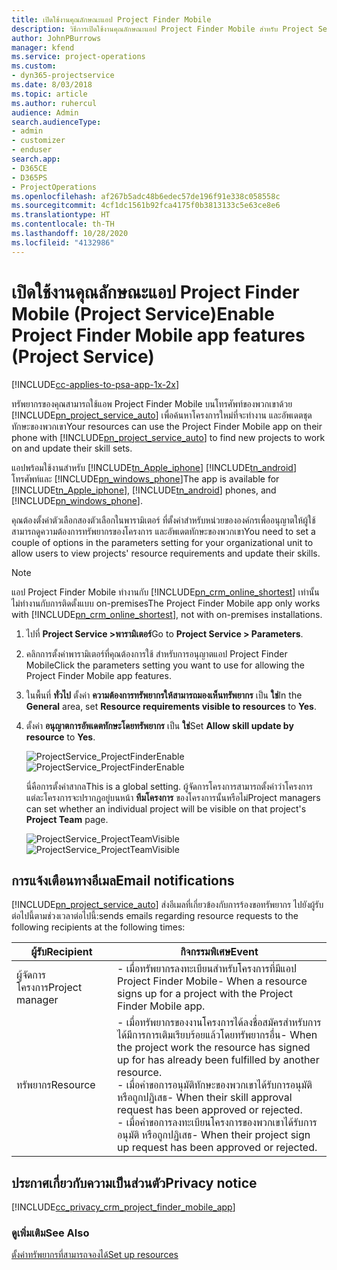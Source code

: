 ```yaml
---
title: เปิดใช้งานคุณลักษณะแอป Project Finder Mobile
description: วิธีการเปิดใช้งานคุณลักษณะแอป Project Finder Mobile สำหรับ Project Service
author: JohnPBurrows
manager: kfend
ms.service: project-operations
ms.custom:
- dyn365-projectservice
ms.date: 8/03/2018
ms.topic: article
ms.author: ruhercul
audience: Admin
search.audienceType:
- admin
- customizer
- enduser
search.app:
- D365CE
- D365PS
- ProjectOperations
ms.openlocfilehash: af267b5adc48b6edec57de196f91e338c058558c
ms.sourcegitcommit: 4cf1dc1561b92fca4175f0b3813133c5e63ce8e6
ms.translationtype: HT
ms.contentlocale: th-TH
ms.lasthandoff: 10/28/2020
ms.locfileid: "4132986"
---
```

# <a name="enable-project-finder-mobile-app-features-project-service"></a><span data-ttu-id="d138f-103">เปิดใช้งานคุณลักษณะแอป Project Finder Mobile (Project Service)</span><span class="sxs-lookup"><span data-stu-id="d138f-103">Enable Project Finder Mobile app features (Project Service)</span></span>

[!INCLUDE[cc-applies-to-psa-app-1x-2x](../includes/cc-applies-to-psa-app-1x-2x.md)]

<span data-ttu-id="d138f-104">ทรัพยากรของคุณสามารถใช้แอพ Project Finder Mobile บนโทรศัพท์ของพวกเขาด้วย [!INCLUDE[pn_project_service_auto](../includes/pn-project-service-auto.md)] เพื่อค้นหาโครงการใหม่ที่จะทำงาน และอัพเดตชุดทักษะของพวกเขา</span><span class="sxs-lookup"><span data-stu-id="d138f-104">Your resources can use the Project Finder Mobile app on their phone with [!INCLUDE[pn_project_service_auto](../includes/pn-project-service-auto.md)] to find new projects to work on and update their skill sets.</span></span>  
  
 <span data-ttu-id="d138f-105">แอปพร้อมใช้งานสำหรับ [!INCLUDE[tn_Apple_iphone](../includes/tn-apple-iphone.md)] [!INCLUDE[tn_android](../includes/tn-android.md)] โทรศัพท์และ [!INCLUDE[pn_windows_phone](../includes/pn-windows-phone.md)]</span><span class="sxs-lookup"><span data-stu-id="d138f-105">The app is available for [!INCLUDE[tn_Apple_iphone](../includes/tn-apple-iphone.md)], [!INCLUDE[tn_android](../includes/tn-android.md)] phones, and [!INCLUDE[pn_windows_phone](../includes/pn-windows-phone.md)].</span></span>  
  
 <span data-ttu-id="d138f-106">คุณต้องตั้งค่าตัวเลือกสองตัวเลือกในพารามิเตอร์ ที่ตั้งค่าสำหรับหน่วยขององค์กรเพื่ออนุญาตให้ผู้ใช้สามารถดูความต้องการทรัพยากรของโครงการ และอัพเดตทักษะของพวกเขา</span><span class="sxs-lookup"><span data-stu-id="d138f-106">You need to set a couple of options in the parameters setting for your organizational unit to allow users to view projects' resource requirements and update their skills.</span></span>  
  
> [!NOTE]
>  <span data-ttu-id="d138f-107">แอป Project Finder Mobile ทำงานกับ [!INCLUDE[pn_crm_online_shortest](../includes/pn-crm-online-shortest.md)] เท่านั้น ไม่ทำงานกับการติดตั้งแบบ on-premises</span><span class="sxs-lookup"><span data-stu-id="d138f-107">The Project Finder Mobile app only works with [!INCLUDE[pn_crm_online_shortest](../includes/pn-crm-online-shortest.md)], not with on-premises installations.</span></span>  
  
1. <span data-ttu-id="d138f-108">ไปที่ **Project Service >พารามิเตอร์**</span><span class="sxs-lookup"><span data-stu-id="d138f-108">Go to **Project Service > Parameters**.</span></span>  
  
2. <span data-ttu-id="d138f-109">คลิกการตั้งค่าพารามิเตอร์ที่คุณต้องการใช้ สำหรับการอนุญาตแอป Project Finder Mobile</span><span class="sxs-lookup"><span data-stu-id="d138f-109">Click the parameters setting you want to use for allowing the Project Finder Mobile app features.</span></span>  
  
3. <span data-ttu-id="d138f-110">ในพื้นที่ **ทั่วไป** ตั้งค่า **ความต้องการทรัพยากรให้สามารถมองเห็นทรัพยากร** เป็น **ใช่**</span><span class="sxs-lookup"><span data-stu-id="d138f-110">In the **General** area, set **Resource requirements visible to resources** to **Yes**.</span></span>  
  
4. <span data-ttu-id="d138f-111">ตั้งค่า **อนุญาตการอัพเดตทักษะโดยทรัพยากร** เป็น **ใช่**</span><span class="sxs-lookup"><span data-stu-id="d138f-111">Set **Allow skill update by resource** to **Yes**.</span></span>  
  
   <span data-ttu-id="d138f-112">![ProjectService_ProjectFinderEnable](../psa/media/project-service-project-finder-enable.png "ProjectService_ProjectFinderEnable")</span><span class="sxs-lookup"><span data-stu-id="d138f-112">![ProjectService_ProjectFinderEnable](../psa/media/project-service-project-finder-enable.png "ProjectService_ProjectFinderEnable")</span></span>  
  
   <span data-ttu-id="d138f-113">นี่คือการตั้งค่าสากล</span><span class="sxs-lookup"><span data-stu-id="d138f-113">This is a global setting.</span></span> <span data-ttu-id="d138f-114">ผู้จัดการโครงการสามารถตั้งค่าว่าโครงการแต่ละโครงการจะปรากฏอยู่บนหน้า **ทีมโครงการ** ของโครงการนั้นหรือไม่</span><span class="sxs-lookup"><span data-stu-id="d138f-114">Project managers can set whether an individual project will be visible on that project's **Project Team** page.</span></span>  
  
   <span data-ttu-id="d138f-115">![ProjectService_ProjectTeamVisible](../psa/media/project-service-project-team-visible.png "ProjectService_ProjectTeamVisible")</span><span class="sxs-lookup"><span data-stu-id="d138f-115">![ProjectService_ProjectTeamVisible](../psa/media/project-service-project-team-visible.png "ProjectService_ProjectTeamVisible")</span></span>  
  
## <a name="email-notifications"></a><span data-ttu-id="d138f-116">การแจ้งเตือนทางอีเมล</span><span class="sxs-lookup"><span data-stu-id="d138f-116">Email notifications</span></span>  
 [!INCLUDE[pn_project_service_auto](../includes/pn-project-service-auto.md)] <span data-ttu-id="d138f-117">ส่งอีเมลที่เกี่ยวข้องกับการร้องขอทรัพยากร ไปยังผู้รับต่อไปนี้ตามช่วงเวลาต่อไปนี้:</span><span class="sxs-lookup"><span data-stu-id="d138f-117">sends emails regarding resource requests to the following recipients at the following times:</span></span>  
  
|<span data-ttu-id="d138f-118">ผู้รับ</span><span class="sxs-lookup"><span data-stu-id="d138f-118">Recipient</span></span>|<span data-ttu-id="d138f-119">กิจกรรมพิเศษ</span><span class="sxs-lookup"><span data-stu-id="d138f-119">Event</span></span>|  
|---------------|-----------|  
|<span data-ttu-id="d138f-120">ผู้จัดการโครงการ</span><span class="sxs-lookup"><span data-stu-id="d138f-120">Project manager</span></span>|<span data-ttu-id="d138f-121">-   เมื่อทรัพยากรลงทะเบียนสำหรับโครงการที่มีแอป Project Finder Mobile</span><span class="sxs-lookup"><span data-stu-id="d138f-121">-   When a resource signs up for a project with the Project Finder Mobile app.</span></span>|  
|<span data-ttu-id="d138f-122">ทรัพยากร</span><span class="sxs-lookup"><span data-stu-id="d138f-122">Resource</span></span>|<span data-ttu-id="d138f-123">-   เมื่อทรัพยากรของงานโครงการได้ลงชื่อสมัครสำหรับการได้มีการการเติมเรียบร้อยแล้วโดยทรัพยากรอื่น</span><span class="sxs-lookup"><span data-stu-id="d138f-123">-   When the project work the resource has signed up for has already been fulfilled by another resource.</span></span><br /><span data-ttu-id="d138f-124">-   เมื่อคำขอการอนุมัติทักษะของพวกเขาได้รับการอนุมัติ หรือถูกปฏิเสธ</span><span class="sxs-lookup"><span data-stu-id="d138f-124">-   When their skill approval request has been approved or rejected.</span></span><br /><span data-ttu-id="d138f-125">-   เมื่อคำขอการลงทะเบียนโครงการของพวกเขาได้รับการอนุมัติ หรือถูกปฏิเสธ</span><span class="sxs-lookup"><span data-stu-id="d138f-125">-   When their project sign up request has been approved or rejected.</span></span>|  
  
## <a name="privacy-notice"></a><span data-ttu-id="d138f-126">ประกาศเกี่ยวกับความเป็นส่วนตัว</span><span class="sxs-lookup"><span data-stu-id="d138f-126">Privacy notice</span></span>  
 [!INCLUDE[cc_privacy_crm_project_finder_mobile_app](../includes/cc-privacy-crm-project-finder-mobile-app.md)]  
  
### <a name="see-also"></a><span data-ttu-id="d138f-127">ดูเพิ่มเติม</span><span class="sxs-lookup"><span data-stu-id="d138f-127">See Also</span></span>  
 [<span data-ttu-id="d138f-128">ตั้งค่าทรัพยากรที่สามารถจองได้</span><span class="sxs-lookup"><span data-stu-id="d138f-128">Set up resources</span></span>](../psa/set-up-resources.md)
